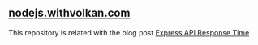 ## [nodejs.withvolkan.com](nodejs.withvolkan.com)

This repository is related with the blog post [Express API Response Time](nodejs.withvolkan.com/)

